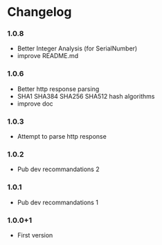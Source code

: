 # Changelog

### 1.0.8

- Better Integer Analysis (for SerialNumber)
- improve README.md


### 1.0.6

- Better http response parsing
- SHA1 SHA384 SHA256 SHA512 hash algorithms
- improve doc


### 1.0.3

- Attempt to parse http response

### 1.0.2

- Pub dev recommandations 2


### 1.0.1

- Pub dev recommandations 1

### 1.0.0+1

- First version
